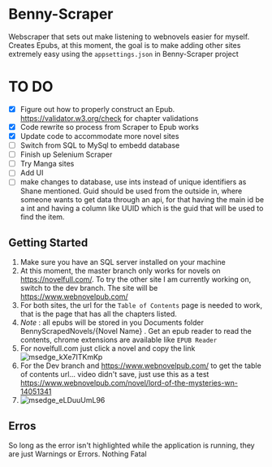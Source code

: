 # Benny-Scraper
Webscraper that sets out make listening to webnovels easier for myself. Creates Epubs, at this moment, the goal is to make adding other sites extremely easy using the `appsettings.json` in Benny-Scraper project

# TO DO
- [x] Figure out how to properly construct an Epub. https://validator.w3.org/check for chapter validations
- [x] Code rewrite so process from Scraper to Epub works
- [x] Update code to accommodate more novel sites
- [ ] Switch from SQL to MySql to embedd database
- [ ] Finish up Selenium Scraper
- [ ] Try Manga sites
- [ ] Add UI
- [ ] make changes to database, use ints instead of unique identifiers as Shane mentioned. Guid should be used from the outside in, where someone wants to get data through an api, for that having the main id be a int and having a column like UUID which is the guid that will be used to find the item.

## Getting Started
1. Make sure you have an SQL server installed on your machine
2. At this moment, the master branch only works for novels on https://novelfull.com/. To try the other site I am currently working on, switch to the dev branch. The site will be https://www.webnovelpub.com/
3. For both sites, the url for the `Table of Contents` page is needed to work, that is the page that has all the chapters listed.
4. *Note* : all epubs will be stored in you Documents folder BennyScrapedNovels/{Novel Name} . Get an epub reader to read the contents, chrome extensions are available like `EPUB Reader`
5. For novelfull.com just click a novel and copy the link ![msedge_kXe7ITKmKp](https://github.com/feahnthor/Benny-Scraper/assets/8980094/23edc857-1e5c-4a08-9482-ee594bcb9133)
6. For the Dev branch and https://www.webnovelpub.com/ to get the table of contents url... video didn't save, just use this as a test https://www.webnovelpub.com/novel/lord-of-the-mysteries-wn-14051341
7. ![msedge_eLDuuUmL96](https://github.com/feahnthor/Benny-Scraper/assets/8980094/37383a6d-db9d-41fb-86bb-b674f0524b0d)


## Erros
So long as the error isn't highlighted while the application is running, they are just Warnings or Errors. Nothing Fatal
